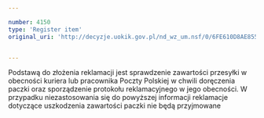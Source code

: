 ```yaml
---

number: 4150
type: 'Register item'
original_uri: 'http://decyzje.uokik.gov.pl/nd_wz_um.nsf/0/6FE610D8AE855306C1257ADB0039C0C5?OpenDocument'


---
```


Podstawą do złożenia reklamacji jest sprawdzenie zawartości przesyłki w obecności kuriera lub pracownika Poczty Polskiej w chwili doręczenia paczki oraz sporządzenie protokołu reklamacyjnego w jego obecności. W przypadku niezastosowania się do powyższej informacji reklamacje dotyczące uszkodzenia zawartości paczki nie będą przyjmowane
